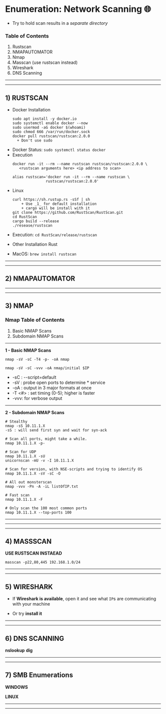 # Enumeration: Network Scanning 🌐
* Try to hold scan results in a _separate directory_

### Table of Contents 
1. Rustscan 
2. NMAPAUTOMATOR 
3. Nmap
4. Masscan (use rustscan instead)
5. Wireshark
6. DNS Scanning

----------------------------------------------------------------------
----------------------------------------------------------------------

## 1) RUSTSCAN

  + Docker Installation
    ```Debian_Installation
    sudo apt install -y docker.io
    sudo systemctl enable docker --now
    sudo usermod -aG docker $(whoami)
    sudo chmod 666 /var/run/docker.sock
    docker pull rustscan/rustscan:2.0.0
      + Don't use sudo 
    ```
   - Docker Status: `sudo systemctl status docker`
   - Execution
     ```Docker_Execution_Options 
     docker run -it --rm --name rustscan rustscan/rustscan:2.0.0 \
        <rustscan arguments here> <ip address to scan>
        
     alias rustscan='docker run -it --rm --name rustscan \ 
                    rustscan/rustscan:2.0.0'
     ```

  + Linux
    ```Debian_Installations 
    curl https://sh.rustup.rs -sSf | sh
        + Use _1_ for default installation 
        + cargo will be install with it 
    git clone https://github.com/RustScan/RustScan.git
    cd RustScan 
    cargo build --release
    ./resease/rustscan 
    ```
   - Execution: `cd RustScan/release/rustscan`

  + Other Installation Rust
   - MacOS:   `brew install rustscan`

----------------------------------------------------------------------
----------------------------------------------------------------------

## 2) NMAPAUTOMATOR

----------------------------------------------------------------------
----------------------------------------------------------------------

## 3) NMAP

### Nmap Table of Contents
   1. Basic NMAP Scans 
   2. Subdomain NMAP Scans 

- - - - - - - - - - - - - - - - - - - - - - - - - - - - -

**1 - Basic NMAP Scans**

```Basic_Nmap_Scan_From_ITSecurityLabs
nmap -sV -sC -T4 -p- -oA nmap
```
```Basic_Nmap_Scan_From_Ippsec
nmap -sV -sC -vvv -oA nmap/initial $IP
```
* -sC : --script=default
* -sV : probe open ports to determine * service
* -oA <basename> : output in 3 major formats at once
* -T <#> : set timing (0-5); higher is faster
* -vvv: for verbose output

- - - - - - - - - - - - - - - - - - - - - - - - - - - - -

**2 - Subdomain NMAP Scans**

```Subdomain_Scanning
# Stealthy
nmap -sS 10.11.1.X
-sS : will send first syn and wait for syn-ack

# Scan all ports, might take a while.
nmap 10.11.1.X -p-

# Scan for UDP
nmap 10.11.1.X -sU
unicornscan -mU -v -I 10.11.1.X

# Scan for version, with NSE-scripts and trying to identify OS
nmap 10.11.1.X -sV -sC -O

# All out monsterscan
nmap -vvv -Pn -A -iL listOfIP.txt

# Fast scan
nmap 10.11.1.X -F

# Only scan the 100 most common ports
nmap 10.11.1.X --top-ports 100

```

- - - - - - - - - - - - - - - - - - - - - - - - - - - - -

----------------------------------------------------------------------
----------------------------------------------------------------------

## 4) MASSSCAN

**USE RUSTSCAN INSTAEAD** 

```Basic_Masscan
masscan -p22,80,445 192.168.1.0/24
```

----------------------------------------------------------------------
----------------------------------------------------------------------

## 5) WIRESHARK 
+ If **Wireshark is available**, open it and see what `IP`s are
  communicating with your machine
 - Or try **install it**

----------------------------------------------------------------------
----------------------------------------------------------------------

## 6) DNS SCANNING 

**nslookup**
**dig**

----------------------------------------------------------------------
----------------------------------------------------------------------

## 7) SMB Enumerations 

  **WINDOWS**

  **LINUX**

----------------------------------------------------------------------
----------------------------------------------------------------------

